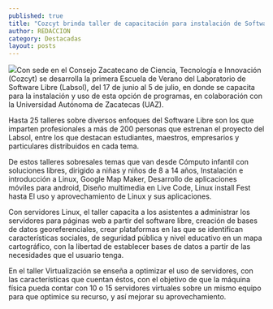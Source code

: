 ```yaml
---
published: true
title: "Cozcyt brinda taller de capacitación para instalación de Software Libre "
author: REDACCION
category: Destacadas
layout: posts
---
```


![](http://i.imgur.com/bTmNfJrm.jpg)Con sede en el Consejo Zacatecano de Ciencia, Tecnología e Innovación (Cozcyt) se desarrolla la primera Escuela de Verano del Laboratorio de Software Libre (Labsol), del 17 de junio al 5 de julio, en donde se capacita para la instalación y uso de esta opción de programas, en colaboración con la Universidad Autónoma de Zacatecas (UAZ).

Hasta 25 talleres sobre diversos enfoques del Software Libre son los que imparten profesionales a más de 200 personas que estrenan el proyecto del Labsol, entre los que destacan estudiantes, maestros, empresarios y particulares distribuidos en cada tema.

De estos talleres sobresales temas que van desde Cómputo infantil con soluciones libres, dirigido a niñas y niños de 8 a 14 años, Instalación e introducción a Linux, Google Map Maker, Desarrollo de aplicaciones móviles para android, Diseño multimedia en Live Code, Linux install Fest hasta El uso y aprovechamiento de Linux y sus aplicaciones.

Con servidores Linux, el taller capacita a los asistentes a administrar los servidores para páginas web a partir del software libre, creación de bases de datos georeferenciales, crear plataformas en las que se identifican características sociales, de seguridad pública y nivel educativo en un mapa cartográfico, con la libertad de establecer bases de datos a partir de las necesidades que el usuario tenga.

En el taller Virtualización se enseña a optimizar el uso de servidores, con las características que cuentan éstos, con el objetivo de que la máquina física pueda contar con 10 o 15 servidores virtuales sobre un mismo equipo para que optimice su recurso, y así mejorar su aprovechamiento.
